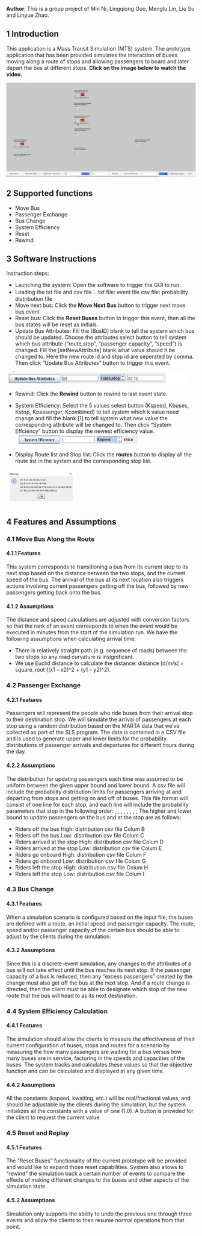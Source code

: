 
**Author**: This is a group project of Min Ni, Lingqiong Guo, Menglu Lin, Liu Su and Linyue Zhao.



## 1 Introduction

This application is a Mass Transit Simulation (MTS) system. The prototype application that has been provided simulates the interaction of buses moving along a route of stops and allowing passengers to board and later depart the bus at different stops. **Click on the image below to watch the video**.

[![Video demonstrating MTS system](images/VideoImag.png)](https://www.youtube.com/watch?v=g_WlNArpamA)


## 2 Supported functions
- Move Bus
- Passenger Exchange
- Bus Change
- System Efficiency
- Reset
- Rewind

## 3 Software Instructions
Instruction steps:
* Launching the system:
Open the software to trigger the GUI to run.
* Loading the txt file and csv file：
txt file: event file
csv file: probability distribution file
* Move next bus:
Click the **Move Next Bus** button to trigger next move bus event
* Reset bus:
Click the **Reset Buses** button to trigger this event, then all the bus states will be reset as initials.
* Update Bus Attributes:
Fill the [BusID] blank to tell the system which bus should be updated. Choose the attributes select button to tell system which bus attribute (“route,stop”, “passenger capacity”, “speed”) is changed. Fill the [setNewAttribute] blank what value should it be changed to. Here the new route id and stop id are seperated by comma.
Then click “Update Bus Attributes” button to trigger this event.

![Update Bus Attributes](images/change_bus.png) 

* Rewind:
Click the **Rewind** button to rewind to last event state.

* System Efficiency:
Select the 5 values select button (Kspeed, Kbuses, Kstop, Kpassenger, Kcombined) to tell system which k value need change and fill the blank [1] to tell system what new value the corresponding attribute will be changed to. Then click “System Effciency” button to display the newest efficiency value.
![System Efficiency](images/efficiency.png) 

* Display Route list and Stop list:
Click the **routes** button to display all the route list in the system and the corresponding stop list.

![Routes](images/routes.png) 




## 4 Features and Assumptions

### 4.1 Move Bus Along the Route
#### 4.1.1 Features
This system corresponds to transitioning a bus from its current stop to its next stop based on the distance between the two stops, and the current speed of the bus. The arrival of the bus at its next location also triggers actions involving current passengers getting off the bus, followed by new passengers getting back onto the bus.

#### 4.1.2 Assumptions
The distance and speed calculations are adjusted with conversion factors so that the rank of an event corresponds to when the event would be executed in minutes from the start of the simulation run. We have the following assumptions when calculating arrival time:
- There is relatively straight path (e.g. sequence of roads) between the two stops so any road curvature is insignificant.
- We use Euclid distance to calculate the distance: distance [d/m/s] = square_root ((x1 – x2)^2 + (y1 – y2)^2).

### 4.2 Passenger Exchange
#### 4.2.1 Features

Passengers will represent the people who ride buses from their arrival stop to their destination stop. We will simulate the arrival of passengers at each stop using a random distribution based on the MARTA data that we’ve collected as part of the SLS program. The data is contained in a CSV file and is used to generate upper and lower limits for the probability distributions of passenger arrivals and departures for different hours during the day.
 
#### 4.2.2 Assumptions
The distribution for updating passengers each time was assumed to be uniform between the given upper bound and lower bound. A csv file will include the probability
distribution limits for passengers arriving at and departing from stops and getting on and off of buses. This file format will consist of one line for each stop, and each line will include the probability parameters that stop in the following order:
<Stop ID>, <Riders Arrive High>, <Riders Arrive Low>, <Riders Off High>, <Riders Off Low>, <Riders On High>, <Riders On Low>, <Riders Depart High>, <Riders Depart Low>
The higher and lower bound to update passengers on the bus and at the stop are as follows:
- Riders off the bus High: distribution csv file Colum B
- Riders off the bus Low: distribution csv file Colum C
- Riders arrived at the stop High: distribution csv file Colum D
- Riders arrived at the stop Low: distribution csv file Colum E
- Riders go onboard High: distribution csv file Colum F
- Riders go onboard Low: distribution csv file Colum G
- Riders left the stop High: distribution csv file Colum H
- Riders left the stop Low: distribution csv file Colum I

### 4.3 Bus Change
#### 4.3.1 Features

When a simulation scenario is configured based on the input file, the buses are defined with a route, an initial speed and passenger capacity. The route, speed and/or passenger capacity of the certain bus should be able to adjust by the clients during the simulation.

#### 4.3.2 Assumptions
Since this is a discrete-event simulation, any changes to the attributes of a bus will not take effect until the bus reaches its next stop. If the passenger capacity of a bus is reduced, then any “excess passengers” created by the change must also get off the bus at the next stop. And if a route change is directed, then the client must be able to designate which stop of the new route that the bus will head to as its next destination.

### 4.4 System Efficiency Calculation
#### 4.4.1 Features
The simulation should allow the clients to measure the effectiveness of their current configuration of buses, stops and routes for a scenario by measuring the how many passengers are waiting for a bus versus how many buses are in service, factoring in the speeds and capacities of the buses. The system tracks and calculates these values so that the objective function and can be calculated and displayed at any given time.

#### 4.4.2 Assumptions
All the constants (kspeed, kwaiting, etc.) will be real/fractional values, and should be adjustable
by the clients during the simulation, but the system initializes all the constants with a value of one (1.0). A button is provided for the client to request the current value.


### 4.5 Reset and Replay

#### 4.5.1 Features
The “Reset Buses” functionality of the current prototype will be provided and would like to expand those reset capabilities. System also allows to “rewind” the simulation back a certain number of events to compare the effects of making different changes to the buses and other aspects of the simulation state.

#### 4.5.2 Assumptions
Simulation only supports the ability to undo the previous one through three events and allow the clients to then resume normal operations from that point.



